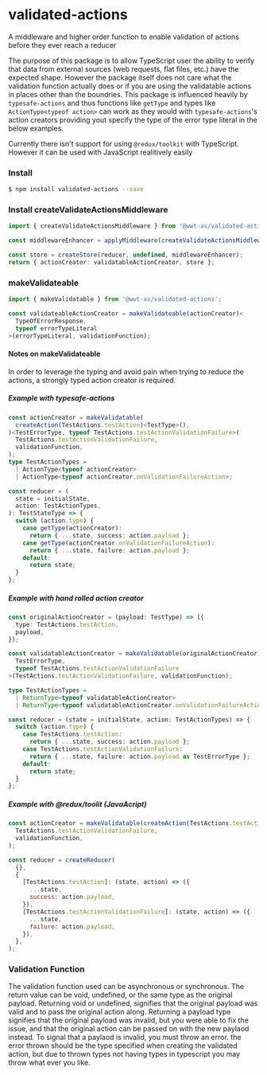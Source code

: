 # validated-actions

A middleware and higher order function to enable validation of actions before they ever reach a reducer

The purpose of this package is to allow TypeScript user the ability to verify that data from external sources (web requests, flat files, etc.) have the expected shape. However the package itself does not care what the validation function actually does or if you are using the validatable actions in places other than the boundries. This package is influenced heavily by `typesafe-actions` and thus functions like `getType` and types like `ActionType<typeof action>` can work as they would with `typesafe-actions`'s action creators providing yout specify the type of the error type literal in the below examples.

Currently there isn't support for using `@redux/toolkit` with TypeScript. However it can be used with JavaScript realitively easily

### Install

```bash
$ npm install validated-actions --save
```

### Install createValidateActionsMiddleware

```typescript
import { createValidateActionsMiddleware } from '@wwt-as/validated-actions';

const middlewareEnhancer = applyMiddleware(createValidateActionsMiddleware());

const store = createStore(reducer, undefined, middlewareEnhancer);
return { actionCreator: validatableActionCreator, store };
```

### makeValidateable

```typescript
import { makeValidatable } from '@wwt-as/validated-actions';

const validateableActionCreator = makeValidateable(actionCreator)<
  TypeOfErrorResponse,
  typeof errorTypeLiteral
>(errorTypeLiteral, validationFunction);
```

#### Notes on makeValidateable

In order to leverage the typing and avoid pain when trying to reduce the actions, a strongly typed action creator is required.

##### Example with typesafe-actions

```typescript
const actionCreator = makeValidatable(
  createAction(TestActions.testAction)<TestType>(),
)<TestErrorType, typeof TestActions.testActionValidationFailure>(
  TestActions.testActionValidationFailure,
  validationFunction,
);
type TestActionTypes =
  | ActionType<typeof actionCreator>
  | ActionType<typeof actionCreator.onValidationFailureAction>;

const reducer = (
  state = initialState,
  action: TestActionTypes,
): TestStateType => {
  switch (action.type) {
    case getType(actionCreator):
      return { ...state, success: action.payload };
    case getType(actionCreator.onValidationFailureAction):
      return { ...state, failure: action.payload };
    default:
      return state;
  }
};
```

##### Example with hand rolled action creator

```typescript
const originalActionCreator = (payload: TestType) => ({
  type: TestActions.testAction,
  payload,
});

const validatableActionCreator = makeValidatable(originalActionCreator)<
  TestErrorType,
  typeof TestActions.testActionValidationFailure
>(TestActions.testActionValidationFailure, validationFunction);

type TestActionTypes =
  | ReturnType<typeof validatableActionCreator>
  | ReturnType<typeof validatableActionCreator.onValidationFailureAction>;

const reducer = (state = initialState, action: TestActionTypes) => {
  switch (action.type) {
    case TestActions.testAction:
      return { ...state, success: action.payload };
    case TestActions.testActionValidationFailure:
      return { ...state, failure: action.payload as TestErrorType };
    default:
      return state;
  }
};
```

##### Example with @redux/toolit (JavaAcript)

```javascript
const actionCreator = makeValidatable(createAction(TestActions.testAction))(
  TestActions.testActionValidationFailure,
  validationFunction,
);

const reducer = createReducer(
  {},
  {
    [TestActions.testAction]: (state, action) => ({
      ...state,
      success: action.payload,
    }),
    [TestActions.testActionValidationFailure]: (state, action) => ({
      ...state,
      failure: action.payload,
    }),
  },
);
```

### Validation Function

The validation function used can be asynchronous or synchronous. The return value can be void, undefined, or the same type as the original payload. Returning void or undefined, signifies that the original payload was valid and to pass the original action along. Returning a payload type signifies that the original payload was invalid, but you were able to fix the issue, and that the original action can be passed on with the new paylaod instead. To signal that a paylaod is invalid, you must throw an error. the error thrown should be the type specified when creating the validated action, but due to thrown types not having types in typescript you may throw what ever you like.
